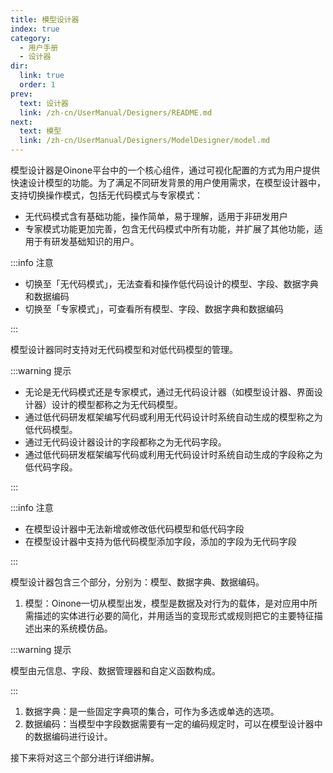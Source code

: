 ```yaml
---
title: 模型设计器
index: true
category:
  - 用户手册
  - 设计器
dir:
  link: true
  order: 1
prev:
  text: 设计器
  link: /zh-cn/UserManual/Designers/README.md
next:
  text: 模型
  link: /zh-cn/UserManual/Designers/ModelDesigner/model.md
---
```

模型设计器是Oinone平台中的一个核心组件，通过可视化配置的方式为用户提供快速设计模型的功能。为了满足不同研发背景的用户使用需求，在模型设计器中，支持切换操作模式，包括无代码模式与专家模式：

+ 无代码模式含有基础功能，操作简单，易于理解，适用于非研发用户
+ 专家模式功能更加完善，包含无代码模式中所有功能，并扩展了其他功能，适用于有研发基础知识的用户。

:::info 注意

+ 切换至「无代码模式」，无法查看和操作低代码设计的模型、字段、数据字典和数据编码
+ 切换至「专家模式」，可查看所有模型、字段、数据字典和数据编码

:::

模型设计器同时支持对无代码模型和对低代码模型的管理。

:::warning 提示

+ 无论是无代码模式还是专家模式，通过无代码设计器（如模型设计器、界面设计器）设计的模型都称之为无代码模型。
+ 通过低代码研发框架编写代码或利用无代码设计时系统自动生成的模型称之为低代码模型。
+ 通过无代码设计器设计的字段都称之为无代码字段。
+ 通过低代码研发框架编写代码或利用无代码设计时系统自动生成的字段称之为低代码字段。

:::

:::info 注意

+ 在模型设计器中无法新增或修改低代码模型和低代码字段
+ 在模型设计器中支持为低代码模型添加字段，添加的字段为无代码字段

:::

模型设计器包含三个部分，分别为：模型、数据字典、数据编码。

1. 模型：Oinone一切从模型出发，模型是数据及对行为的载体，是对应用中所需描述的实体进行必要的简化，并用适当的变现形式或规则把它的主要特征描述出来的系统模仿品。

:::warning 提示

模型由元信息、字段、数据管理器和自定义函数构成。

:::

1. 数据字典：是一些固定字典项的集合，可作为多选或单选的选项。
2. 数据编码：当模型中字段数据需要有一定的编码规定时，可以在模型设计器中的数据编码进行设计。

接下来将对这三个部分进行详细讲解。

